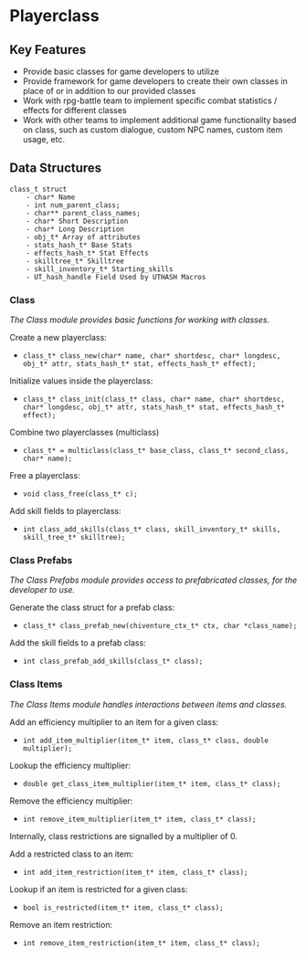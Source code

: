 # Playerclass

## Key Features

- Provide basic classes for game developers to utilize
- Provide framework for game developers to create their own classes in place of or in addition to our provided classes
- Work with rpg-battle team to implement specific combat statistics / effects for different classes
- Work with other teams to implement additional game functionality based on class, such as custom dialogue, custom NPC names, custom item usage, etc.

## Data Structures
```
class_t struct
    - char* Name
    - int num_parent_class;
    - char** parent_class_names;
    - char* Short Description
    - char* Long Description
    - obj_t* Array of attributes
    - stats_hash_t* Base Stats
    - effects_hash_t* Stat Effects
    - skilltree_t* Skilltree
    - skill_inventory_t* Starting_skills
    - UT_hash_handle Field Used by UTHASH Macros
```

### Class
_The Class module provides basic functions for working with classes._

Create a new playerclass:
- `class_t* class_new(char* name, char* shortdesc, char* longdesc, obj_t* attr, stats_hash_t* stat, effects_hash_t* effect);`

Initialize values inside the playerclass:
- `class_t* class_init(class_t* class, char* name, char* shortdesc, char* longdesc, obj_t* attr, stats_hash_t* stat, effects_hash_t* effect);`

Combine two playerclasses (multiclass)
- `class_t* = multiclass(class_t* base_class, class_t* second_class, char* name);`

Free a playerclass:
- `void class_free(class_t* c);`

Add skill fields to playerclass:
- `int class_add_skills(class_t* class, skill_inventory_t* skills, skill_tree_t* skilltree);`

### Class Prefabs
_The Class Prefabs module provides access to prefabricated classes, for the developer to use._

Generate the class struct for a prefab class:
- `class_t* class_prefab_new(chiventure_ctx_t* ctx, char *class_name);`

Add the skill fields to a prefab class:
- `int class_prefab_add_skills(class_t* class);`

### Class Items
_The Class Items module handles interactions between items and classes._

Add an efficiency multiplier to an item for a given class:
- `int add_item_multiplier(item_t* item, class_t* class, double multiplier);`

Lookup the efficiency multiplier:
- `double get_class_item_multiplier(item_t* item, class_t* class);`

Remove the efficiency multiplier:
- `int remove_item_multiplier(item_t* item, class_t* class);`

Internally, class restrictions are signalled by a multiplier of 0.

Add a restricted class to an item:
- `int add_item_restriction(item_t* item, class_t* class);`

Lookup if an item is restricted for a given class:
- `bool is_restricted(item_t* item, class_t* class);`

Remove an item restriction:
- `int remove_item_restriction(item_t* item, class_t* class);`
